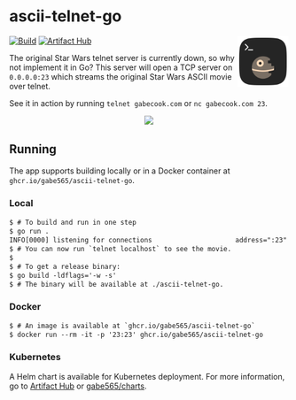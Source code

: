 # ascii-telnet-go

<img src="./assets/icon.svg" alt="ascii-telnet logo" width="92" align="right">

[![Build](https://github.com/gabe565/ascii-telnet-go/actions/workflows/build.yml/badge.svg)](https://github.com/gabe565/ascii-telnet-go/actions/workflows/build.yml)
[![Artifact Hub](https://img.shields.io/endpoint?url=https://artifacthub.io/badge/repository/gabe565)](https://artifacthub.io/packages/helm/gabe565/ascii-telnet)

The original Star Wars telnet server is currently down, so why not implement it in Go? This server will open a TCP server on `0.0.0.0:23` which streams the original Star Wars ASCII movie over telnet.

See it in action by running `telnet gabecook.com` or `nc gabecook.com 23`.

<p align="center">
  <a href="https://asciinema.org/a/431278"><img src="https://asciinema.org/a/431278.svg"/></a>
</p>

## Running

The app supports building locally or in a Docker container at `ghcr.io/gabe565/ascii-telnet-go`.

### Local
```shell
$ # To build and run in one step
$ go run . 
INFO[0000] listening for connections                     address=":23"
$ # You can now run `telnet localhost` to see the movie.
$
$ # To get a release binary:
$ go build -ldflags='-w -s'
$ # The binary will be available at ./ascii-telnet-go.
```

### Docker
```shell
$ # An image is available at `ghcr.io/gabe565/ascii-telnet-go`
$ docker run --rm -it -p '23:23' ghcr.io/gabe565/ascii-telnet-go
```

### Kubernetes

A Helm chart is available for Kubernetes deployment.
For more information, go to
[Artifact Hub](https://artifacthub.io/packages/helm/gabe565/ascii-telnet) or
[gabe565/charts](https://github.com/gabe565/charts/tree/main/charts/ascii-telnet).
